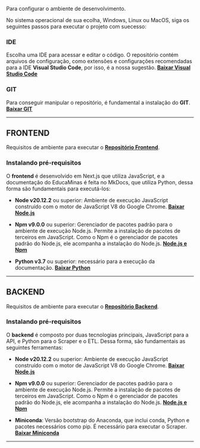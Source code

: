 Para configurar o ambiente de desenvolvimento.

No sistema operacional de sua ecolha, Windows, Linux ou MacOS, siga os seguintes passos para executar o projeto com suecesso:

### **IDE**
Escolha uma IDE para acessar e editar o código.
O repositório contém arquivos de configuração, como extensões e configurações recomendadas para a IDE **Visual Studio Code**, por isso, é a nossa sugestão.
[**Baixar Visual Studio Code**](https://code.visualstudio.com/download)

### **GIT**

Para conseguir manipular o repositório, é fundamental a instalação do **GIT**.
[**Baixar GIT**](https://git-scm.com/downloads)

---

## FRONTEND

Requisitos de ambiente para executar o [**Repositório Frontend**](https://github.com/unb-mds/2024-1-EducaMinas-frontend).

### **Instalando pré-requisitos**

O **frontend** é desenvolvido em Next.js que utiliza JavaScript, e a documentação do EducaMinas é feita no MkDocs, que utiliza Python, dessa forma são fundamentais para executá-los:

- **Node v20.12.2** ou superior: Ambiente de execução JavaScript construído com o motor de JavaScript V8 do Google Chrome.
[**Baixar Node.js**](https://nodejs.org/en/download/prebuilt-installer/current)

- **Npm v9.0.0** ou superior: Gerenciador de pacotes padrão para o ambiente de execução Node.js. Permite a instalação de pacotes de terceiros em JavaScript.
Como o Npm é o gerenciador de pacotes padrão do Node.js, ele acompanha a instalação do Node.js.
[**Node.js e Npm**](https://docs.npmjs.com/downloading-and-installing-node-js-and-npm)

- **Python v3.7** ou superior: necessário para a execução da documentação. [**Baixar Python**](https://www.python.org/downloads/)

---

## BACKEND

Requisitos de ambiente para executar o [**Repositório Backend**](https://github.com/unb-mds/2024-1-EducaMinas-backend).

### **Instalando pré-requisitos**

O **backend** é composto por duas tecnologias principais, JavaScript para a API, e Python para o Scraper e o ETL. Dessa forma, são fundamentais as seguintes ferramentas:

- **Node v20.12.2** ou superior: Ambiente de execução JavaScript construído com o motor de JavaScript V8 do Google Chrome.
[**Baixar Node.js**](https://nodejs.org/en/download/prebuilt-installer/current)

- **Npm v9.0.0** ou superior: Gerenciador de pacotes padrão para o ambiente de execução Node.js. Permite a instalação de pacotes de terceiros em JavaScript.
Como o Npm é o gerenciador de pacotes padrão do Node.js, ele acompanha a instalação do Node.js.
[**Node.js e Npm**](https://docs.npmjs.com/downloading-and-installing-node-js-and-npm)

- **Miniconda**: Versão bootstrap do Anaconda, que inclui conda, Python e pacotes necessários como pip. É necessário para executar o Scraper. [**Baixar Miniconda**](https://docs.anaconda.com/miniconda/)


---